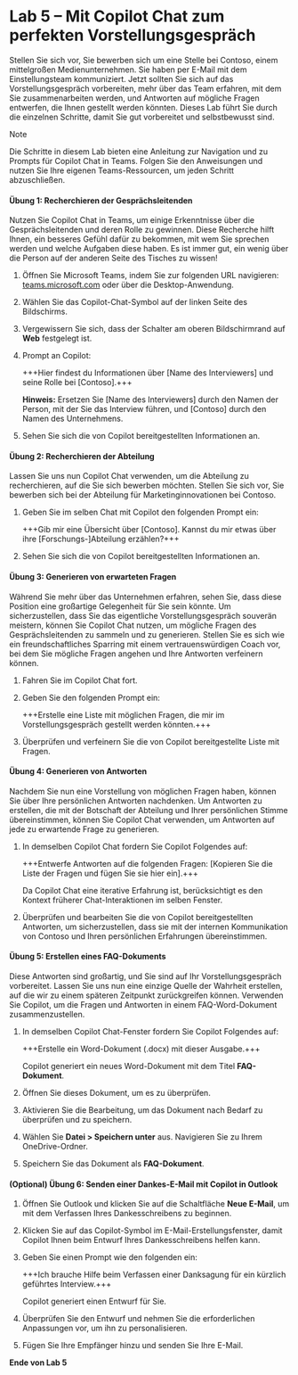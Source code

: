 # Lab 5 – Mit Copilot Chat zum perfekten Vorstellungsgespräch

Stellen Sie sich vor, Sie bewerben sich um eine Stelle bei Contoso, einem mittelgroßen Medienunternehmen. Sie haben per E-Mail mit dem Einstellungsteam kommuniziert. Jetzt sollten Sie sich auf das Vorstellungsgespräch vorbereiten, mehr über das Team erfahren, mit dem Sie zusammenarbeiten werden, und Antworten auf mögliche Fragen entwerfen, die Ihnen gestellt werden könnten. Dieses Lab führt Sie durch die einzelnen Schritte, damit Sie gut vorbereitet und selbstbewusst sind.

> [!NOTE]
> Die Schritte in diesem Lab bieten eine Anleitung zur Navigation und zu Prompts für Copilot Chat in Teams. Folgen Sie den Anweisungen und nutzen Sie Ihre eigenen Teams-Ressourcen, um jeden Schritt abzuschließen.

#### Übung 1: Recherchieren der Gesprächsleitenden

Nutzen Sie Copilot Chat in Teams, um einige Erkenntnisse über die Gesprächsleitenden und deren Rolle zu gewinnen. Diese Recherche hilft Ihnen, ein besseres Gefühl dafür zu bekommen, mit wem Sie sprechen werden und welche Aufgaben diese haben. Es ist immer gut, ein wenig über die Person auf der anderen Seite des Tisches zu wissen!

1.  Öffnen Sie Microsoft Teams, indem Sie zur folgenden URL navigieren: [teams.microsoft.com](https://teams.microsoft.com) oder über die Desktop-Anwendung.

1.  Wählen Sie das Copilot-Chat-Symbol auf der linken Seite des Bildschirms.

1. Vergewissern Sie sich, dass der Schalter am oberen Bildschirmrand auf **Web** festgelegt ist.

1. Prompt an Copilot:

    +++Hier findest du Informationen über [Name des Interviewers] und seine Rolle bei [Contoso].+++

    **Hinweis:** Ersetzen Sie [Name des Interviewers] durch den Namen der Person, mit der Sie das Interview führen, und [Contoso] durch den Namen des Unternehmens.

1. Sehen Sie sich die von Copilot bereitgestellten Informationen an.

#### Übung 2: Recherchieren der Abteilung

Lassen Sie uns nun Copilot Chat verwenden, um die Abteilung zu recherchieren, auf die Sie sich bewerben möchten. Stellen Sie sich vor, Sie bewerben sich bei der Abteilung für Marketinginnovationen bei Contoso.

1. Geben Sie im selben Chat mit Copilot den folgenden Prompt ein:

    +++Gib mir eine Übersicht über [Contoso]. Kannst du mir etwas über ihre [Forschungs-]Abteilung erzählen?+++

1. Sehen Sie sich die von Copilot bereitgestellten Informationen an.

#### Übung 3: Generieren von erwarteten Fragen

Während Sie mehr über das Unternehmen erfahren, sehen Sie, dass diese Position eine großartige Gelegenheit für Sie sein könnte. Um sicherzustellen, dass Sie das eigentliche Vorstellungsgespräch souverän meistern, können Sie Copilot Chat nutzen, um mögliche Fragen des Gesprächsleitenden zu sammeln und zu generieren. Stellen Sie es sich wie ein freundschaftliches Sparring mit einem vertrauenswürdigen Coach vor, bei dem Sie mögliche Fragen angehen und Ihre Antworten verfeinern können.

1. Fahren Sie im Copilot Chat fort.

1. Geben Sie den folgenden Prompt ein:

    +++Erstelle eine Liste mit möglichen Fragen, die mir im Vorstellungsgespräch gestellt werden könnten.+++

1. Überprüfen und verfeinern Sie die von Copilot bereitgestellte Liste mit Fragen.

#### Übung 4: Generieren von Antworten

Nachdem Sie nun eine Vorstellung von möglichen Fragen haben, können Sie über Ihre persönlichen Antworten nachdenken. Um Antworten zu erstellen, die mit der Botschaft der Abteilung und Ihrer persönlichen Stimme übereinstimmen, können Sie Copilot Chat verwenden, um Antworten auf jede zu erwartende Frage zu generieren.

1. In demselben Copilot Chat fordern Sie Copilot Folgendes auf:

    +++Entwerfe Antworten auf die folgenden Fragen: [Kopieren Sie die Liste der Fragen und fügen Sie sie hier ein].+++

    Da Copilot Chat eine iterative Erfahrung ist, berücksichtigt es den Kontext früherer Chat-Interaktionen im selben Fenster.

1. Überprüfen und bearbeiten Sie die von Copilot bereitgestellten Antworten, um sicherzustellen, dass sie mit der internen Kommunikation von Contoso und Ihren persönlichen Erfahrungen übereinstimmen.

#### Übung 5: Erstellen eines FAQ-Dokuments

Diese Antworten sind großartig, und Sie sind auf Ihr Vorstellungsgespräch vorbereitet. Lassen Sie uns nun eine einzige Quelle der Wahrheit erstellen, auf die wir zu einem späteren Zeitpunkt zurückgreifen können. Verwenden Sie Copilot, um die Fragen und Antworten in einem FAQ-Word-Dokument zusammenzustellen.

1. In demselben Copilot Chat-Fenster fordern Sie Copilot Folgendes auf: 

    +++Erstelle ein Word-Dokument (.docx) mit dieser Ausgabe.+++

    Copilot generiert ein neues Word-Dokument mit dem Titel **FAQ-Dokument**.

1. Öffnen Sie dieses Dokument, um es zu überprüfen.

1. Aktivieren Sie die Bearbeitung, um das Dokument nach Bedarf zu überprüfen und zu speichern. 

1. Wählen Sie **Datei > Speichern unter** aus. Navigieren Sie zu Ihrem OneDrive-Ordner.

1. Speichern Sie das Dokument als **FAQ-Dokument**.
   
#### (Optional) Übung 6: Senden einer Dankes-E-Mail mit Copilot in Outlook

1. Öffnen Sie Outlook und klicken Sie auf die Schaltfläche **Neue E-Mail**, um mit dem Verfassen Ihres Dankesschreibens zu beginnen.

1. Klicken Sie auf das Copilot-Symbol im E-Mail-Erstellungsfenster, damit Copilot Ihnen beim Entwurf Ihres Dankesschreibens helfen kann.

1. Geben Sie einen Prompt wie den folgenden ein:

    +++Ich brauche Hilfe beim Verfassen einer Danksagung für ein kürzlich geführtes Interview.+++

    Copilot generiert einen Entwurf für Sie.

1. Überprüfen Sie den Entwurf und nehmen Sie die erforderlichen Anpassungen vor, um ihn zu personalisieren.

1. Fügen Sie Ihre Empfänger hinzu und senden Sie Ihre E-Mail.

**Ende von Lab 5**

